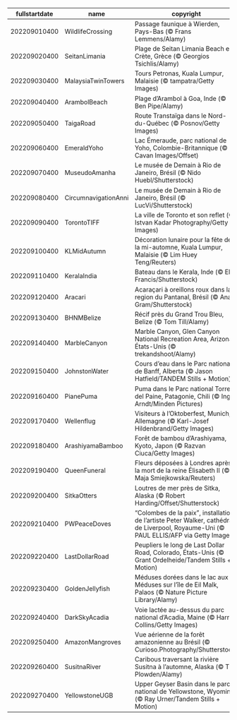 |fullstartdate|name|copyright|title|image|
|--|--|--|--|--|
202209010400|WildlifeCrossing|Passage faunique à Wierden, Pays-Bas (© Frans Lemmens/Alamy)|Information|![](/fr-CA/2022/09/202209010400WildlifeCrossing.jpg)|
202209020400|SeitanLimania|Plage de Seitan Limania Beach en Crète, Grèce (© Georgios Tsichlis/Alamy)|Information|![](/fr-CA/2022/09/202209020400SeitanLimania.jpg)|
202209030400|MalaysiaTwinTowers|Tours Petronas, Kuala Lumpur, Malaisie (© tampatra/Getty Images)|Information|![](/fr-CA/2022/09/202209030400MalaysiaTwinTowers.jpg)|
202209040400|ArambolBeach|Plage d’Arambol à Goa, Inde  (© Ben Pipe/Alamy)|Information|![](/fr-CA/2022/09/202209040400ArambolBeach.jpg)|
202209050400|TaigaRoad|Route Transtaïga dans le Nord-du-Québec (© Posnov/Getty Images)|Information|![](/fr-CA/2022/09/202209050400TaigaRoad.jpg)|
202209060400|EmeraldYoho|Lac Émeraude, parc national de Yoho, Colombie-Britannique (© Cavan Images/Offset)|Information|![](/fr-CA/2022/09/202209060400EmeraldYoho.jpg)|
202209070400|MuseudoAmanha|Le musée de Demain à Rio de Janeiro, Brésil (© Nido Huebl/Shutterstock)|Information|![](/fr-CA/2022/09/202209070400MuseudoAmanha.jpg)|
202209080400|CircumnavigationAnni|Le musée de Demain à Rio de Janeiro, Brésil  (© LucVi/Shutterstock)|Information|![](/fr-CA/2022/09/202209080400CircumnavigationAnni.jpg)|
202209090400|TorontoTIFF|La ville de Toronto et son reflet (© Istvan Kadar Photography/Getty Images)|Information|![](/fr-CA/2022/09/202209090400TorontoTIFF.jpg)|
202209100400|KLMidAutumn|Décoration lunaire pour la fête de la mi-automne, Kuala Lumpur, Malaisie (© Lim Huey Teng/Reuters)|Information|![](/fr-CA/2022/09/202209100400KLMidAutumn.jpg)|
202209110400|KeralaIndia|Bateau dans le Kerala, Inde (© Ebin Francis/Shutterstock)|Information|![](/fr-CA/2022/09/202209110400KeralaIndia.jpg)|
202209120400|Aracari|Acaraçari à oreillons roux dans la region du Pantanal, Brésil (© Ana Gram/Shutterstock)|Information|![](/fr-CA/2022/09/202209120400Aracari.jpg)|
202209130400|BHNMBelize|Récif près du Grand Trou Bleu, Belize (© Tom Till/Alamy)|Information|![](/fr-CA/2022/09/202209130400BHNMBelize.jpg)|
202209140400|MarbleCanyon|Marble Canyon, Glen Canyon National Recreation Area, Arizona, États-Unis (© trekandshoot/Alamy)|Information|![](/fr-CA/2022/09/202209140400MarbleCanyon.jpg)|
202209150400|JohnstonWater|Cours d’eau dans le Parc national de Banff, Alberta (© Jason Hatfield/TANDEM Stills + Motion)|Information|![](/fr-CA/2022/09/202209150400JohnstonWater.jpg)|
202209160400|PianePuma|Puma dans le Parc national Torres del Paine, Patagonie, Chili (© Ingo Arndt/Minden Pictures)|Information|![](/fr-CA/2022/09/202209160400PianePuma.jpg)|
202209170400|Wellenflug|Visiteurs à l’Oktoberfest, Munich, Allemagne (© Karl-Josef Hildenbrand/Getty Images)|Information|![](/fr-CA/2022/09/202209170400Wellenflug.jpg)|
202209180400|ArashiyamaBamboo|Forêt de bambou d’Arashiyama, Kyoto, Japon (© Razvan Ciuca/Getty Images)|Information|![](/fr-CA/2022/09/202209180400ArashiyamaBamboo.jpg)|
202209190400|QueenFuneral|Fleurs déposées à Londres après la mort de la reine Élisabeth II (© Maja Smiejkowska/Reuters)|Information|![](/fr-CA/2022/09/202209190400QueenFuneral.jpg)|
202209200400|SitkaOtters|Loutres de mer près de Sitka, Alaska (© Robert Harding/Offset/Shutterstock)|Information|![](/fr-CA/2022/09/202209200400SitkaOtters.jpg)|
202209210400|PWPeaceDoves|“Colombes de la paix”, installation de l’artiste Peter Walker, cathédrale de Liverpool, Royaume-Uni (© PAUL ELLIS/AFP via Getty Images)|Information|![](/fr-CA/2022/09/202209210400PWPeaceDoves.jpg)|
202209220400|LastDollarRoad|Peupliers le long de Last Dollar Road, Colorado, États-Unis (© Grant Ordelheide/Tandem Stills + Motion)|Information|![](/fr-CA/2022/09/202209220400LastDollarRoad.jpg)|
202209230400|GoldenJellyfish|Méduses dorées dans le lac aux Méduses sur l’île de Eil Malk, Palaos (© Nature Picture Library/Alamy)|Information|![](/fr-CA/2022/09/202209230400GoldenJellyfish.jpg)|
202209240400|DarkSkyAcadia|Voie lactée au-dessus du parc national d’Acadia, Maine (© Harry Collins/Getty Images)|Information|![](/fr-CA/2022/09/202209240400DarkSkyAcadia.jpg)|
202209250400|AmazonMangroves|Vue aérienne de la forêt amazonienne au Brésil (© Curioso.Photography/Shutterstock)|Information|![](/fr-CA/2022/09/202209250400AmazonMangroves.jpg)|
202209260400|SusitnaRiver|Caribous traversant la rivière Susitna à l’automne, Alaska (© Tim Plowden/Alamy)|Information|![](/fr-CA/2022/09/202209260400SusitnaRiver.jpg)|
202209270400|YellowstoneUGB|Upper Geyser Basin dans le parc national de Yellowstone, Wyoming (© Ray Urner/Tandem Stills + Motion)|Information|![](/fr-CA/2022/09/202209270400YellowstoneUGB.jpg)|
